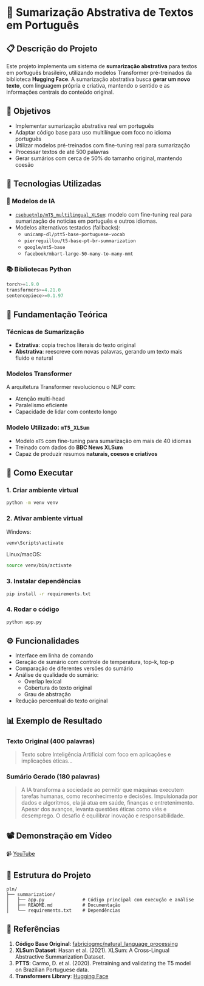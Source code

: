 # 🧠 Sumarização Abstrativa de Textos em Português

## 📋 Descrição do Projeto

Este projeto implementa um sistema de **sumarização abstrativa** para textos em português brasileiro, utilizando modelos Transformer pré-treinados da biblioteca **Hugging Face**. A sumarização abstrativa busca **gerar um novo texto**, com linguagem própria e criativa, mantendo o sentido e as informações centrais do conteúdo original.

## 🎯 Objetivos

- Implementar sumarização abstrativa real em português
- Adaptar código base para uso multilíngue com foco no idioma português
- Utilizar modelos pré-treinados com fine-tuning real para sumarização
- Processar textos de até 500 palavras
- Gerar sumários com cerca de 50% do tamanho original, mantendo coesão

## 🔧 Tecnologias Utilizadas

### 🧠 Modelos de IA
- [`csebuetnlp/mT5_multilingual_XLSum`](https://huggingface.co/csebuetnlp/mT5_multilingual_XLSum): modelo com fine-tuning real para sumarização de notícias em português e outros idiomas.
- Modelos alternativos testados (fallbacks):
  - `unicamp-dl/ptt5-base-portuguese-vocab`
  - `pierreguillou/t5-base-pt-br-summarization`
  - `google/mt5-base`
  - `facebook/mbart-large-50-many-to-many-mmt`

### 📚 Bibliotecas Python

```python
torch>=1.9.0
transformers>=4.21.0
sentencepiece>=0.1.97
```

## 📖 Fundamentação Teórica

### Técnicas de Sumarização

- **Extrativa**: copia trechos literais do texto original
- **Abstrativa**: reescreve com novas palavras, gerando um texto mais fluido e natural

### Modelos Transformer

A arquitetura Transformer revolucionou o NLP com:
- Atenção multi-head
- Paralelismo eficiente
- Capacidade de lidar com contexto longo

### Modelo Utilizado: `mT5_XLSum`

- Modelo `mT5` com fine-tuning para sumarização em mais de 40 idiomas
- Treinado com dados do **BBC News XLSum**
- Capaz de produzir resumos **naturais, coesos e criativos**

## 🚀 Como Executar

### 1. Criar ambiente virtual

```bash
python -m venv venv
```

### 2. Ativar ambiente virtual 

Windows:

```bash
venv\Scripts\activate
```

Linux/macOS:

```bash
source venv/bin/activate
```

### 3. Instalar dependências

```bash
pip install -r requirements.txt
```

### 4. Rodar o código

```bash
python app.py
```

## ⚙️ Funcionalidades

- Interface em linha de comando
- Geração de sumário com controle de temperatura, top-k, top-p
- Comparação de diferentes versões do sumário
- Análise de qualidade do sumário:
  - Overlap lexical
  - Cobertura do texto original
  - Grau de abstração
- Redução percentual do texto original

## 📊 Exemplo de Resultado

### Texto Original (400 palavras)

> Texto sobre Inteligência Artificial com foco em aplicações e implicações éticas...

### Sumário Gerado (180 palavras)

> A IA transforma a sociedade ao permitir que máquinas executem tarefas humanas, como reconhecimento e decisões. Impulsionada por dados e algoritmos, ela já atua em saúde, finanças e entretenimento. Apesar dos avanços, levanta questões éticas como viés e desemprego. O desafio é equilibrar inovação e responsabilidade.

## 📽️ Demonstração em Vídeo

📹 [YouTube](https://youtu.be/gzLNV2IdHHY)

## 📂 Estrutura do Projeto

```
pln/
├── summarization/
│   ├── app.py              # Código principal com execução e análise
│   ├── README.md           # Documentação
│   └── requirements.txt    # Dependências
```

## 🔗 Referências

1. **Código Base Original**: [fabriciogmc/natural_language_processing](https://github.com/fabriciogmc/natural_language_processing/blob/main/python/nlp_summarization/abstractive_summarization_bart_en.py)
2. **XLSum Dataset**: Hasan et al. (2021). XLSum: A Cross-Lingual Abstractive Summarization Dataset.
3. **PTT5**: Carmo, D. et al. (2020). Pretraining and validating the T5 model on Brazilian Portuguese data.
4. **Transformers Library**: [Hugging Face](https://huggingface.co/transformers/)
